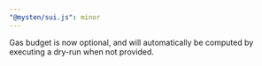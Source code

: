 ```yaml
---
"@mysten/sui.js": minor
---
```


Gas budget is now optional, and will automatically be computed by executing a dry-run when not provided.
